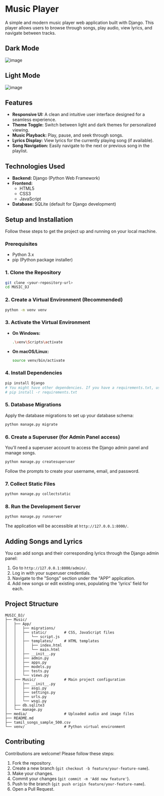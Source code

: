 # Music Player

A simple and modern music player web application built with Django. This player allows users to browse through songs, play audio, view lyrics, and navigate between tracks.

## Dark Mode 
![image](https://github.com/user-attachments/assets/06cfe850-84ee-4079-a988-8acfe785de8a)

## Light Mode 
![image](https://github.com/user-attachments/assets/eb0f50cf-aec5-461d-8ada-0bf935549d21)

## Features

*   **Responsive UI:** A clean and intuitive user interface designed for a seamless experience.
*   **Theme Toggle:** Switch between light and dark themes for personalized viewing.
*   **Music Playback:** Play, pause, and seek through songs.
*   **Lyrics Display:** View lyrics for the currently playing song (if available).
*   **Song Navigation:** Easily navigate to the next or previous song in the playlist.

## Technologies Used

*   **Backend:** Django (Python Web Framework)
*   **Frontend:**
    *   HTML5
    *   CSS3
    *   JavaScript
*   **Database:** SQLite (default for Django development)

## Setup and Installation

Follow these steps to get the project up and running on your local machine.

### Prerequisites

*   Python 3.x
*   pip (Python package installer)

### 1. Clone the Repository

```bash
git clone <your-repository-url>
cd MUSIC_DJ
```

### 2. Create a Virtual Environment (Recommended)

```bash
python -m venv venv
```

### 3. Activate the Virtual Environment

*   **On Windows:**
    ```bash
    .\venv\Scripts\activate
    ```
*   **On macOS/Linux:**
    ```bash
    source venv/bin/activate
    ```

### 4. Install Dependencies

```bash
pip install Django
# You might have other dependencies. If you have a requirements.txt, use:
# pip install -r requirements.txt
```

### 5. Database Migrations

Apply the database migrations to set up your database schema:

```bash
python manage.py migrate
```

### 6. Create a Superuser (for Admin Panel access)

You'll need a superuser account to access the Django admin panel and manage songs.

```bash
python manage.py createsuperuser
```
Follow the prompts to create your username, email, and password.

### 7. Collect Static Files

```bash
python manage.py collectstatic
```

### 8. Run the Development Server

```bash
python manage.py runserver
```

The application will be accessible at `http://127.0.0.1:8000/`.

## Adding Songs and Lyrics

You can add songs and their corresponding lyrics through the Django admin panel:

1.  Go to `http://127.0.0.1:8000/admin/`.
2.  Log in with your superuser credentials.
3.  Navigate to the "Songs" section under the "APP" application.
4.  Add new songs or edit existing ones, populating the 'lyrics' field for each.

## Project Structure

```
MUSIC_DJ/
├── Music/
│   ├── App/
│   │   ├── migrations/
│   │   ├── static/        # CSS, JavaScript files
│   │   │   └── script.js
│   │   ├── templates/     # HTML templates
│   │   │   ├── index.html
│   │   │   └── main.html
│   │   ├── __init__.py
│   │   ├── admin.py
│   │   ├── apps.py
│   │   ├── models.py
│   │   ├── tests.py
│   │   └── views.py
│   ├── Music/             # Main project configuration
│   │   ├── __init__.py
│   │   ├── asgi.py
│   │   ├── settings.py
│   │   ├── urls.py
│   │   └── wsgi.py
│   ├── db.sqlite3
│   └── manage.py
├── media/                 # Uploaded audio and image files
├── README.md
├── tamil_songs_sample_500.csv
└── venv/                  # Python virtual environment
```

## Contributing

Contributions are welcome! Please follow these steps:

1.  Fork the repository.
2.  Create a new branch (`git checkout -b feature/your-feature-name`).
3.  Make your changes.
4.  Commit your changes (`git commit -m 'Add new feature'`).
5.  Push to the branch (`git push origin feature/your-feature-name`).
6.  Open a Pull Request.

